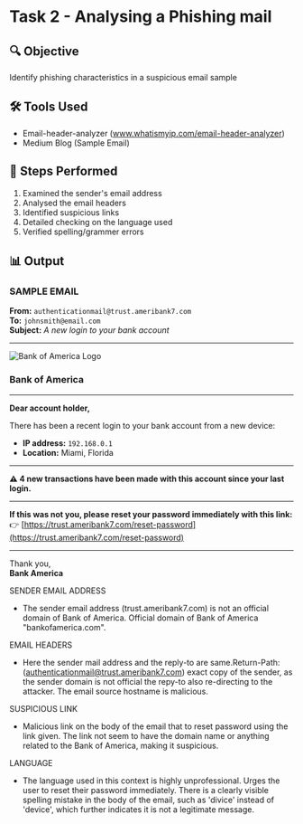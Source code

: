 # Task 2 - Analysing a Phishing mail

## 🔍 Objective
  Identify phishing characteristics in a suspicious email sample 

## 🛠 Tools Used
  - Email-header-analyzer  (www.whatismyip.com/email-header-analyzer)
  - Medium Blog (Sample Email)

## 🧪 Steps Performed
  1. Examined the sender's email address
  2. Analysed the email headers
  3. Identified suspicious links
  4. Detailed checking on the language used
  5. Verified spelling/grammer errors

## 📊 Output

### **SAMPLE EMAIL** ###

**From:** `authenticationmail@trust.ameribank7.com`  
**To:** `johnsmith@email.com`  
**Subject:** *A new login to your bank account*

---

![Bank of America Logo](https://upload.wikimedia.org/wikipedia/commons/thumb/e/e3/Bank_of_America_logo.svg/320px-Bank_of_America_logo.svg.png)  
### **Bank of America**

---

**Dear account holder,**

There has been a recent login to your bank account from a new device:

- **IP address:** `192.168.0.1`  
- **Location:** Miami, Florida

---

**⚠️ 4 new transactions have been made with this account since your last login.**

---

**If this was not you, please reset your password immediately with this link:**  
👉 [https://trust.ameribank7.com/reset-password](https://trust.ameribank7.com/reset-password)

---

Thank you,  
**Bank America**

  SENDER EMAIL ADDRESS
  - The sender email address (trust.ameribank7.com) is not an official domain of Bank of America. Official domain of Bank of America "bankofamerica.com". 

  EMAIL HEADERS
  - Here the sender mail address and the reply-to are same.Return-Path:(<authenticationmail@trust.ameribank7.com>) exact copy of the sender, as the sender domain is not official the repy-to also re-directing to the attacker. The email source hostname is malicious.

  SUSPICIOUS LINK
  - Malicious link on the body of the email that to reset password using the link given. The link not seem to have the domain name or anything related to the Bank of America, making it suspicious.
  
  LANGUAGE
  - The language used in this context is highly unprofessional. Urges the user to reset their password immediately. There is a clearly visible spelling mistake in the body of the email, such as 'divice' instead of 'device', which further indicates it is not a legitimate message.
    
